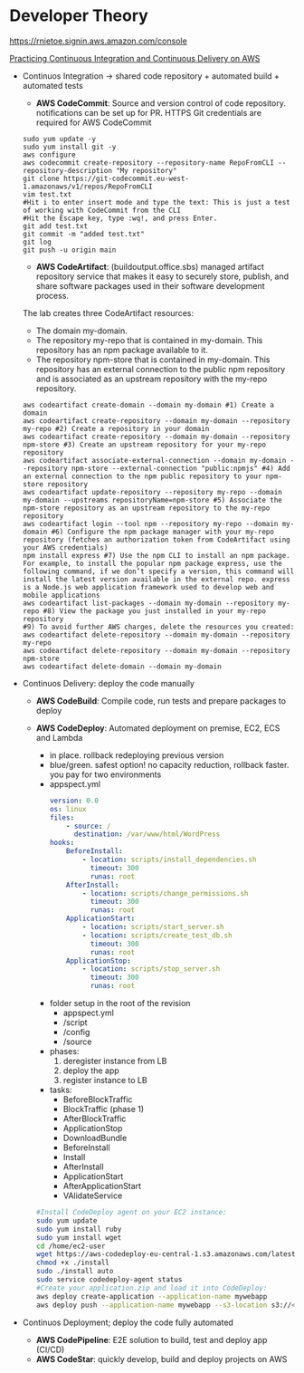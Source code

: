 # Developer Theory

https://rnietoe.signin.aws.amazon.com/console

[Practicing Continuous Integration and Continuous Delivery on AWS](https://docs.aws.amazon.com/pdfs/whitepapers/latest/practicing-continuous-integration-continuous-delivery/practicing-continuous-integration-continuous-delivery.pdf)

* Continuos Integration -> shared code repository + automated build + automated tests
    * **AWS CodeCommit**: Source and version control of code repository. notifications can be set up for PR. HTTPS Git credentials are required for AWS CodeCommit

    ```shell
    sudo yum update -y
    sudo yum install git -y
    aws configure
    aws codecommit create-repository --repository-name RepoFromCLI --repository-description "My repository"
    git clone https://git-codecommit.eu-west-1.amazonaws/v1/repos/RepoFromCLI
    vim test.txt
    #Hit i to enter insert mode and type the text: This is just a test of working with CodeCommit from the CLI
    #Hit the Escape key, type :wq!, and press Enter.
    git add test.txt
    git commit -m "added test.txt"
    git log
    git push -u origin main
    ```
    * **AWS CodeArtifact**: (buildoutput.office.sbs) managed artifact repository service that makes it easy to securely store, publish, and share software packages used in their software development process.
    
    The lab creates three CodeArtifact resources:
    * The domain my-domain.
    * The repository my-repo that is contained in my-domain. This repository has an npm package available to it.
    * The repository npm-store that is contained in my-domain. This repository has an external connection to the public npm repository and is associated as an upstream repository with the my-repo repository.

    ```shell
    aws codeartifact create-domain --domain my-domain #1) Create a domain    
    aws codeartifact create-repository --domain my-domain --repository my-repo #2) Create a repository in your domain
    aws codeartifact create-repository --domain my-domain --repository npm-store #3) Create an upstream repository for your my-repo repository
    aws codeartifact associate-external-connection --domain my-domain --repository npm-store --external-connection "public:npmjs" #4) Add an external connection to the npm public repository to your npm-store repository
    aws codeartifact update-repository --repository my-repo --domain my-domain --upstreams repositoryName=npm-store #5) Associate the npm-store repository as an upstream repository to the my-repo repository
    aws codeartifact login --tool npm --repository my-repo --domain my-domain #6) Configure the npm package manager with your my-repo repository (fetches an authorization token from CodeArtifact using your AWS credentials)
    npm install express #7) Use the npm CLI to install an npm package. For example, to install the popular npm package express, use the following command, if we don’t specify a version, this command will install the latest version available in the external repo. express is a Node.js web application framework used to develop web and mobile applications
    aws codeartifact list-packages --domain my-domain --repository my-repo #8) View the package you just installed in your my-repo repository
    #9) To avoid further AWS charges, delete the resources you created:
    aws codeartifact delete-repository --domain my-domain --repository my-repo
    aws codeartifact delete-repository --domain my-domain --repository npm-store
    aws codeartifact delete-domain --domain my-domain
    ```

* Continuos Delivery: deploy the code manually
    * **AWS CodeBuild**: Compile code, run tests and prepare packages to deploy
    * **AWS CodeDeploy**: Automated deployment on premise, EC2, ECS and Lambda
        * in place. rollback redeploying previous version
        * blue/green. safest option! no capacity reduction, rollback faster. you pay for two environments
        * appspect.yml
            ```yml
            version: 0.0
            os: linux
            files:
                - source: /
                  destination: /var/www/html/WordPress
            hooks:
                BeforeInstall:
                    - location: scripts/install_dependencies.sh
                      timeout: 300
                      runas: root
                AfterInstall:
                    - location: scripts/change_permissions.sh
                      timeout: 300
                      runas: root
                ApplicationStart:
                    - location: scripts/start_server.sh
                    - location: scripts/create_test_db.sh
                      timeout: 300
                      runas: root
                ApplicationStop:
                    - location: scripts/stop_server.sh
                      timeout: 300
                      runas: root
            ```
        * folder setup in the root of the revision
            * appspect.yml
            * /script
            * /config
            * /source
        * phases:
            1. deregister instance from LB
            2. deploy the app
            3. register instance to LB
        * tasks:
            * BeforeBlockTraffic
            * BlockTraffic (phase 1)
            * AfterBlockTraffic
            * ApplicationStop
            * DownloadBundle
            * BeforeInstall
            * Install
            * AfterInstall
            * ApplicationStart
            * AfterApplicationStart
            * VAlidateService
            
        ```bash
        #Install CodeDeploy agent on your EC2 instance:
        sudo yum update
        sudo yum install ruby
        sudo yum install wget
        cd /home/ec2-user
        wget https://aws-codedeploy-eu-central-1.s3.amazonaws.com/latest/install
        chmod +x ./install
        sudo ./install auto
        sudo service codedeploy-agent status
        #Create your application.zip and load it into CodeDeploy:
        aws deploy create-application --application-name mywebapp
        aws deploy push --application-name mywebapp --s3-location s3://<MY_BUCKET_NAME>/webapp.zip --ignore-hidden-files
        ```

* Continuos Deployment; deploy the code fully automated 
    * **AWS CodePipeline**: E2E solution to build, test and deploy app (CI/CD)
    * **AWS CodeStar**: quickly develop, build and deploy projects on AWS